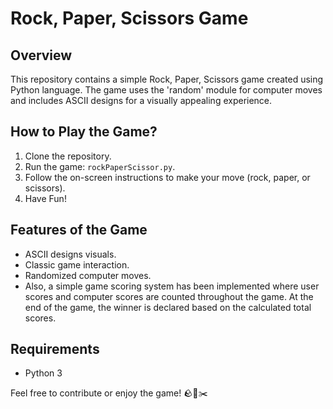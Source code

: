 
# Rock, Paper, Scissors Game

## Overview

This repository contains a simple Rock, Paper, Scissors game created using Python language. The game uses the 'random' module for computer moves and includes ASCII designs for a visually appealing experience.

## How to Play the Game?

1. Clone the repository.
2. Run the game: `rockPaperScissor.py`.
3. Follow the on-screen instructions to make your move (rock, paper, or scissors).
4. Have Fun!

## Features of the Game

- ASCII designs visuals.
- Classic game interaction.
- Randomized computer moves.
- Also, a simple game scoring system has been implemented where user scores and computer scores are counted throughout the game. At the end of the game, the winner is declared based on the calculated total scores.

## Requirements

- Python 3

Feel free to contribute or enjoy the game! 🪨📃✂️
